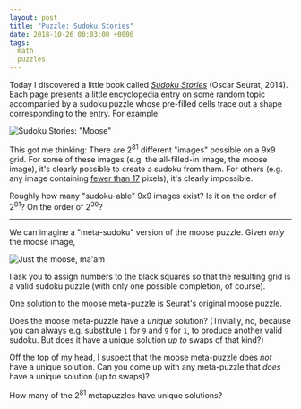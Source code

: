 ```yaml
---
layout: post
title: "Puzzle: Sudoku Stories"
date: 2018-10-26 00:03:00 +0000
tags:
  math
  puzzles
---
```


Today I discovered a little book called [_Sudoku Stories_](https://amzn.to/2CLbSBd)
(Oscar Seurat, 2014). Each page presents a little encyclopedia entry on some
random topic accompanied by a sudoku puzzle whose pre-filled cells trace out
a shape corresponding to the entry. For example:

![Sudoku Stories: "Moose"](/blog/images/2018-10-26-sudoku-stories.png)

This got me thinking: There are 2<sup>81</sup> different "images" possible
on a 9x9 grid. For some of these images (e.g. the all-filled-in image, the
moose image), it's clearly possible to create a sudoku from them. For others
(e.g. any image containing [fewer than 17](https://arxiv.org/abs/1201.0749) pixels),
it's clearly impossible.

Roughly how many "sudoku-able" 9x9 images exist? Is it on the order of 2<sup>81</sup>?
On the order of 2<sup>30</sup>?

----

We can imagine a "meta-sudoku" version of the moose puzzle. Given *only*
the moose image,

![Just the moose, ma'am](/blog/images/2018-10-26-just-the-moose-maam.png)

I ask you to assign numbers to the black squares so that the resulting grid
is a valid sudoku puzzle (with only one possible completion, of course).

One solution to the moose meta-puzzle is Seurat's original moose puzzle.

Does the moose meta-puzzle have a _unique_ solution?  (Trivially, no, because you
can always e.g. substitute `1` for `9` and `9` for `1`, to produce another
valid sudoku. But does it have a unique solution _up to_ swaps of that kind?)

Off the top of my head, I suspect that the moose meta-puzzle does *not* have
a unique solution. Can you come up with any meta-puzzle that *does* have a unique
solution (up to swaps)?

How many of the 2<sup>81</sup> metapuzzles have unique solutions?
